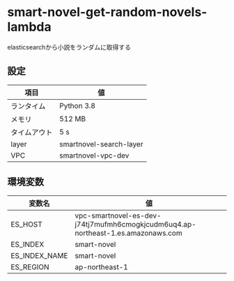 # smart-novel-get-random-novels-lambda
elasticsearchから小説をランダムに取得する

## 設定
| 項目 | 値 |
| ---- | ---- |
| ランタイム | Python 3.8 |
| メモリ | 512 MB |
| タイムアウト | 5 s |
| layer | smartnovel-search-layer |
| VPC |  smartnovel-vpc-dev |

## 環境変数
| 変数名 | 値 |
| ---- | ---- |
| ES_HOST | vpc-smartnovel-es-dev-j74tj7mufmh6cmogkjcudm6uq4.ap-northeast-1.es.amazonaws.com |
| ES_INDEX | smart-novel |
| ES_INDEX_NAME | smart-novel |
| ES_REGION | ap-northeast-1 |